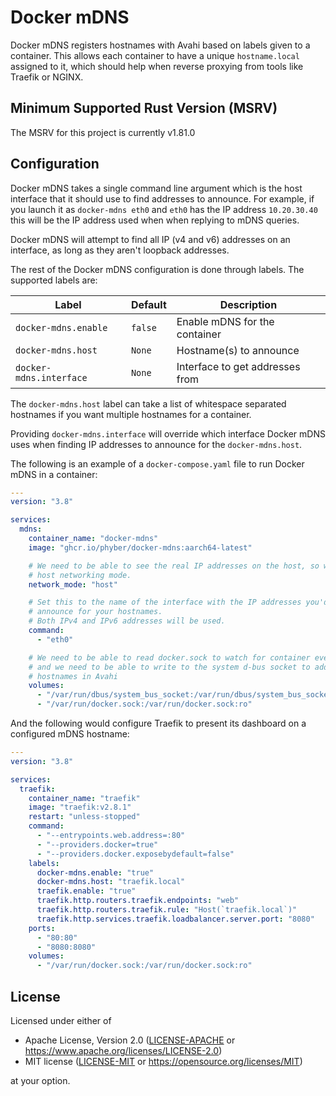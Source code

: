 # Docker mDNS

Docker mDNS registers hostnames with Avahi based on labels given to a
container. This allows each container to have a unique `hostname.local`
assigned to it, which should help when reverse proxying from tools like
Traefik or NGINX.

## Minimum Supported Rust Version (MSRV)

The MSRV for this project is currently v1.81.0

## Configuration

Docker mDNS takes a single command line argument which is the host interface
that it should use to find addresses to announce.  For example, if you launch
it as `docker-mdns eth0` and `eth0` has the IP address `10.20.30.40` this will
be the IP address used when when replying to mDNS queries.

Docker mDNS will attempt to find all IP (v4 and v6) addresses on an interface,
as long as they aren't loopback addresses.

The rest of the Docker mDNS configuration is done through labels. The supported
labels are:

| Label                   | Default | Description                     |
|-------------------------|---------|---------------------------------|
| `docker-mdns.enable`    | `false` | Enable mDNS for the container   |
| `docker-mdns.host`      | `None`  | Hostname(s) to announce         |
| `docker-mdns.interface` | `None`  | Interface to get addresses from |

The `docker-mdns.host` label can take a list of whitespace separated hostnames
if you want multiple hostnames for a container.

Providing `docker-mdns.interface` will override which interface Docker mDNS
uses when finding IP addresses to announce for the `docker-mdns.host`.

The following is an example of a `docker-compose.yaml` file to run Docker mDNS
in a container:

```yaml
---
version: "3.8"

services:
  mdns:
    container_name: "docker-mdns"
    image: "ghcr.io/phyber/docker-mdns:aarch64-latest"

    # We need to be able to see the real IP addresses on the host, so we need
    # host networking mode.
    network_mode: "host"

    # Set this to the name of the interface with the IP addresses you'd like to
    # announce for your hostnames.
    # Both IPv4 and IPv6 addresses will be used.
    command:
      - "eth0"

    # We need to be able to read docker.sock to watch for container events,
    # and we need to be able to write to the system d-bus socket to add
    # hostnames in Avahi
    volumes:
      - "/var/run/dbus/system_bus_socket:/var/run/dbus/system_bus_socket:rw"
      - "/var/run/docker.sock:/var/run/docker.sock:ro"
```

And the following would configure Traefik to present its dashboard on a
configured mDNS hostname:

```yaml
---
version: "3.8"

services:
  traefik:
    container_name: "traefik"
    image: "traefik:v2.8.1"
    restart: "unless-stopped"
    command:
      - "--entrypoints.web.address=:80"
      - "--providers.docker=true"
      - "--providers.docker.exposebydefault=false"
    labels:
      docker-mdns.enable: "true"
      docker-mdns.host: "traefik.local"
      traefik.enable: "true"
      traefik.http.routers.traefik.endpoints: "web"
      traefik.http.routers.traefik.rule: "Host(`traefik.local`)"
      traefik.http.services.traefik.loadbalancer.server.port: "8080"
    ports:
      - "80:80"
      - "8080:8080"
    volumes:
      - "/var/run/docker.sock:/var/run/docker.sock:ro"
```

## License

Licensed under either of

  * Apache License, Version 2.0
    ([LICENSE-APACHE] or https://www.apache.org/licenses/LICENSE-2.0)
  * MIT license
    ([LICENSE-MIT] or https://opensource.org/licenses/MIT)

at your option.

<!-- links -->
[LICENSE-APACHE]: LICENSE-APACHE
[LICENSE-MIT]: LICENSE-MIT
